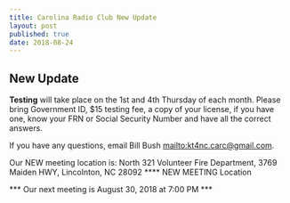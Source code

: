 ```yaml
---
title: Carolina Radio Club New Update
layout: post
published: true
date: 2018-08-24
---
```

## New Update

**Testing** will take place on the 1st and 4th Thursday of each month.
Please bring Government ID, $15 testing fee, a copy of your license, if you have one, know your FRN or Social Security Number and have all the correct answers.

If you have any questions, email Bill Bush <mailto:kt4nc.carc@gmail.com>.

Our NEW meeting location is: North 321 Volunteer Fire Department, 3769 Maiden HWY, Lincolnton, NC 28092 **** NEW MEETING Location

*** Our next meeting is August 30, 2018 at 7:00 PM ***
